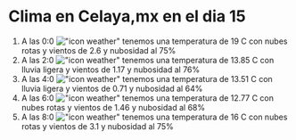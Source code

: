 # Clima en Celaya,mx en el dia 15

1. A las 0:0 !["icon weather"](http://openweathermap.org/img/w/04n.png) tenemos una temperatura de 19 C con nubes rotas y  vientos de 2.6 y nubosidad al 75%
1. A las 2:0 !["icon weather"](http://openweathermap.org/img/w/10n.png) tenemos una temperatura de 13.85 C con lluvia ligera y  vientos de 1.17 y nubosidad al 76%
1. A las 4:0 !["icon weather"](http://openweathermap.org/img/w/10n.png) tenemos una temperatura de 13.51 C con lluvia ligera y  vientos de 0.71 y nubosidad al 64%
1. A las 6:0 !["icon weather"](http://openweathermap.org/img/w/04n.png) tenemos una temperatura de 12.77 C con nubes rotas y  vientos de 1.46 y nubosidad al 68%
1. A las 8:0 !["icon weather"](http://openweathermap.org/img/w/04n.png) tenemos una temperatura de 16 C con nubes rotas y  vientos de 3.1 y nubosidad al 75%
